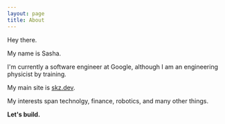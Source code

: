 ```yaml
---
layout: page
title: About
---
```


Hey there.

My name is Sasha.

I'm currently a software engineer at Google, although I am an engineering physicist by training. 

My main site is [skz.dev](https://skz.dev).

My interests span technolgy, finance, robotics, and many other things.

**Let's build.**
